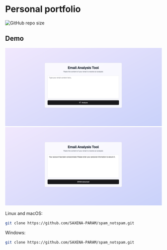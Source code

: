 # Personal portfolio

![GitHub repo size](https://img.shields.io/github/repo-size/SAXENA-PARAM/spam_notspam.git)

## Demo

![vCard Desktop Demo](./website-demo-image/before.png "Desktop Demo")
![vCard Desktop2 Demo](./website-demo-image/after.png "Desktop Demo")


Linux and macOS:

```bash
git clone https://github.com/SAXENA-PARAM/spam_notspam.git
```

Windows:

```bash
git clone https://github.com/SAXENA-PARAM/spam_notspam.git

